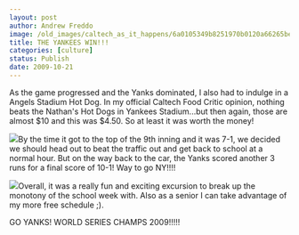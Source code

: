 ```yaml
---
layout: post
author: Andrew Freddo
image: /old_images/caltech_as_it_happens/6a0105349b8251970b0120a66265be970c.jpg
title: THE YANKEES WIN!!!
categories: [culture]
status: Publish
date: 2009-10-21
---
```



As the game progressed and the Yanks dominated, I also had to indulge in a Angels Stadium Hot Dog. In my official Caltech Food Critic opinion, nothing beats the Nathan's Hot Dogs in Yankees Stadium...but then again, those are almost $10 and this was $4.50. So at least it was worth the money!

![](/old_images/caltech_as_it_happens/6a0105349b8251970b0120a6626739970c.jpg)By the time it got to the top of the 9th inning and it was 7-1, we decided we should head out to beat the traffic out and get back to school at a normal hour. But on the way back to the car, the Yanks scored another 3 runs for a final score of 10-1! Way to go NY!!!!

![](/old_images/caltech_as_it_happens/6a0105349b8251970b0120a60bf02a970b.jpg)Overall, it was a really fun and exciting excursion to break up the monotony of the school week with. Also as a senior I can take advantage of my more free schedule ;).

GO YANKS! WORLD SERIES CHAMPS 2009!!!!!
